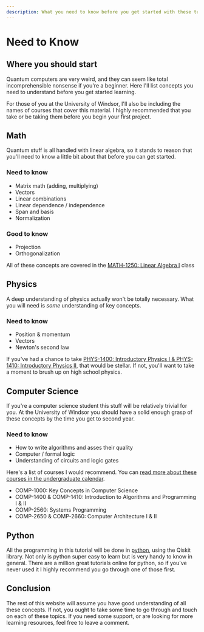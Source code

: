 ```yaml
---
description: What you need to know before you get started with these tutorials.
---
```


# Need to Know

## Where you should start

Quantum computers are very weird, and they can seem like total incomprehensible nonsense if you're a beginner. Here I'll list concepts you need to understand before you get started learning.

For those of you at the University of Windsor, I'll also be including the names of courses that cover this material. I highly recommended that you take or be taking them before you begin your first project.

## Math

Quantum stuff is all handled with linear algebra, so it stands to reason that you'll need to know a little bit about that before you can get started.

### Need to know

* Matrix math \(adding, multiplying\)
* Vectors
* Linear combinations
* Linear dependence / independence 
* Span and basis
* Normalization 

### Good to know

* Projection
* Orthogonalization

All of these concepts are covered in the [MATH-1250: Linear Algebra I](http://web4.uwindsor.ca/units/registrar/calendars/undergraduate/cur.nsf/982f0e5f06b5c9a285256d6e006cff78/8029395b4e6be8a985257364004dc5b1%21OpenDocument%20) class

## Physics

A deep understanding of physics actually won't be totally necessary. What you will need is _some_ understanding of key concepts.

### Need to know

* Position & momentum
* Vectors
* Newton's second law

If you've had a chance to take [PHYS-1400: Introductory Physics I & PHYS-1410: Introductory Physics II](https://web4.uwindsor.ca/units/registrar/calendars/undergraduate/cur.nsf/982f0e5f06b5c9a285256d6e006cff78/fac10bc71a59714285257364004e518b!OpenDocument), that would be stellar. If not, you'll want to take a moment to brush up on high school physics.

## Computer Science

If you're a computer science student this stuff will be relatively trivial for you. At the University of Windsor you should have a solid enough grasp of these concepts by the time you get to second year.

### Need to know

* How to write algorithms and asses their quality
* Computer / formal logic
* Understanding of circuits and logic gates

Here's a list of courses I would recommend. You can [read more about these courses in the undergraduate calendar](https://web4.uwindsor.ca/units/registrar/calendars/undergraduate/cur.nsf/982f0e5f06b5c9a285256d6e006cff78/fb6695172a9a1ba385257364004a8752!OpenDocument).

* COMP-1000: Key Concepts in Computer Science
* COMP-1400 & COMP-1410: Introduction to Algorithms and Programming I & II
* COMP-2560: Systems Programming
* COMP-2650 & COMP-2660: Computer Architecture I & II

## Python

All the programming in this tutorial will be done in [python](https://www.python.org/), using the Qiskit library. Not only is python super easy to learn but is very handy to know in general. There are a million great tutorials online for python, so if you've never used it I highly recommend you go through one of those first.

## Conclusion

The rest of this website will assume you have good understanding of all these concepts. If not, you ought to take some time to go through and touch on each of these topics. If you need some support, or are looking for more learning resources, feel free to leave a comment.

